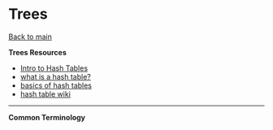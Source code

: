 # Trees

[Back to main](https://michaeldulin.github.io/reading-notes)

**Trees Resources**
- [Intro to Hash Tables](https://codefellows.github.io/common_curriculum/data_structures_and_algorithms/Code_401/class-30/resources/Hashtables.html)
- [what is a hash table?](https://www.youtube.com/watch?v=MfhjkfocRR0)
- [basics of hash tables](https://www.hackerearth.com/practice/data-structures/hash-tables/basics-of-hash-tables/tutorial/)
- [hash table wiki](https://en.wikipedia.org/wiki/Hash_table)

****

**Common Terminology**
